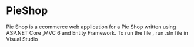 # PieShop

Pie Shop is a ecommerce web application for a Pie Shop written using ASP.NET Core ,MVC 6 and Entity Framework.
To run the file , run .sln file in Visual  Studio

